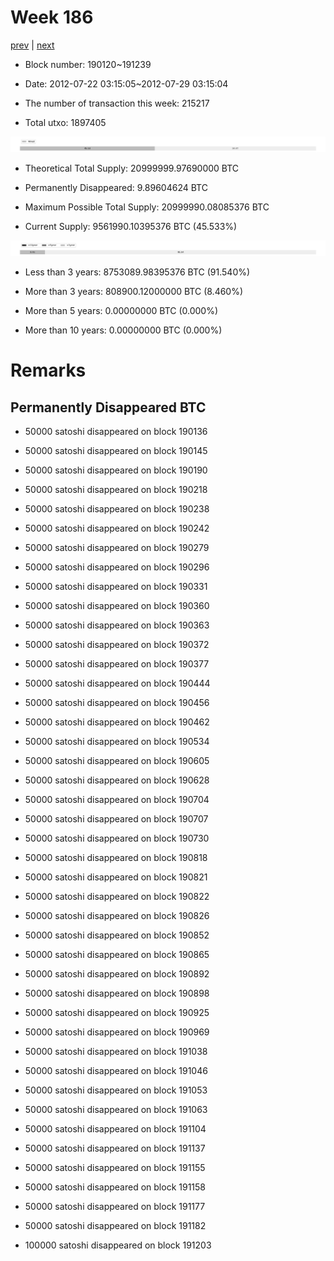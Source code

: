# Week 186

[prev](week0185.md) | [next](week0187.md)

- Block number: 190120~191239

- Date: 2012-07-22 03:15:05~2012-07-29 03:15:04

- The number of transaction this week: 215217

- Total utxo: 1897405

![](../images/mined_week0186.png)

- Theoretical Total Supply: 20999999.97690000 BTC

- Permanently Disappeared: 9.89604624 BTC

- Maximum Possible Total Supply: 20999990.08085376 BTC

- Current Supply: 9561990.10395376 BTC (45.533%)

![](../images/year_week0186.png)


- Less than 3 years: 8753089.98395376 BTC (91.540%)

- More than 3 years: 808900.12000000 BTC (8.460%)

- More than 5 years: 0.00000000 BTC (0.000%)

- More than 10 years: 0.00000000 BTC (0.000%)

# Remarks

## Permanently Disappeared BTC

- 50000 satoshi disappeared on block 190136

- 50000 satoshi disappeared on block 190145

- 50000 satoshi disappeared on block 190190

- 50000 satoshi disappeared on block 190218

- 50000 satoshi disappeared on block 190238

- 50000 satoshi disappeared on block 190242

- 50000 satoshi disappeared on block 190279

- 50000 satoshi disappeared on block 190296

- 50000 satoshi disappeared on block 190331

- 50000 satoshi disappeared on block 190360

- 50000 satoshi disappeared on block 190363

- 50000 satoshi disappeared on block 190372

- 50000 satoshi disappeared on block 190377

- 50000 satoshi disappeared on block 190444

- 50000 satoshi disappeared on block 190456

- 50000 satoshi disappeared on block 190462

- 50000 satoshi disappeared on block 190534

- 50000 satoshi disappeared on block 190605

- 50000 satoshi disappeared on block 190628

- 50000 satoshi disappeared on block 190704

- 50000 satoshi disappeared on block 190707

- 50000 satoshi disappeared on block 190730

- 50000 satoshi disappeared on block 190818

- 50000 satoshi disappeared on block 190821

- 50000 satoshi disappeared on block 190822

- 50000 satoshi disappeared on block 190826

- 50000 satoshi disappeared on block 190852

- 50000 satoshi disappeared on block 190865

- 50000 satoshi disappeared on block 190892

- 50000 satoshi disappeared on block 190898

- 50000 satoshi disappeared on block 190925

- 50000 satoshi disappeared on block 190969

- 50000 satoshi disappeared on block 191038

- 50000 satoshi disappeared on block 191046

- 50000 satoshi disappeared on block 191053

- 50000 satoshi disappeared on block 191063

- 50000 satoshi disappeared on block 191104

- 50000 satoshi disappeared on block 191137

- 50000 satoshi disappeared on block 191155

- 50000 satoshi disappeared on block 191158

- 50000 satoshi disappeared on block 191177

- 50000 satoshi disappeared on block 191182

- 100000 satoshi disappeared on block 191203

